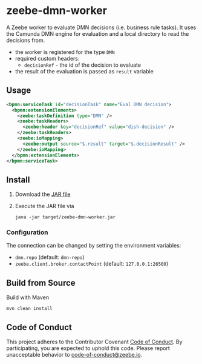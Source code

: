 # zeebe-dmn-worker

A Zeebe worker to evaluate DMN decisions (i.e. business rule tasks). It uses the Camunda DMN engine for evaluation and a local directory to read the decisions from.

* the worker is registered for the type `DMN`
* required custom headers:
    * `decisionRef` - the id of the decision to evaluate
* the result of the evaluation is passed as `result` variable

## Usage

```xml
<bpmn:serviceTask id="decisionTask" name="Eval DMN decision">
  <bpmn:extensionElements>
    <zeebe:taskDefinition type="DMN" />
    <zeebe:taskHeaders>
      <zeebe:header key="decisionRef" value="dish-decision" />
    </zeebe:taskHeaders>
    <zeebe:ioMapping>
      <zeebe:output source="$.result" target="$.decisionResult" />
    </zeebe:ioMapping>
  </bpmn:extensionElements>
</bpmn:serviceTask>
```

## Install

1) Download the [JAR file](https://github.com/zeebe-io/zeebe-dmn-worker/releases)

2) Execute the JAR file via

    `java -jar target/zeebe-dmn-worker.jar`

### Configuration

The connection can be changed by setting the environment variables:
* `dmn.repo` (default: `dmn-repo`)
* `zeebe.client.broker.contactPoint` (default: `127.0.0.1:26500`)

## Build from Source
   
Build with Maven

`mvn clean install`

## Code of Conduct

This project adheres to the Contributor Covenant [Code of
Conduct](/CODE_OF_CONDUCT.md). By participating, you are expected to uphold
this code. Please report unacceptable behavior to
code-of-conduct@zeebe.io.
